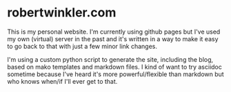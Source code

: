 robertwinkler.com
=================

This is my personal website.  I'm currently using github pages but I've used my own
(virtual) server in the past and it's written in a way to make it easy to go back to
that with just a few minor link changes.

I'm using a custom python script to generate the site, including the blog, based on
mako templates and markdown files.  I kind of want to try asciidoc sometime because
I've heard it's more powerful/flexible than markdown but who knows when/if I'll
ever get to that.
